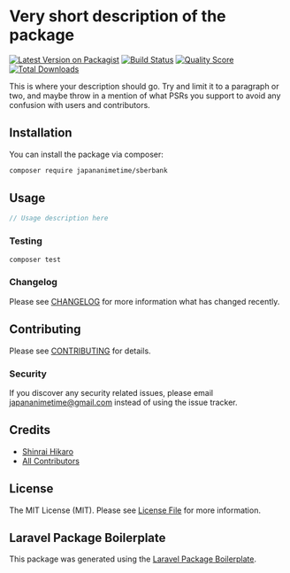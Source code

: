 # Very short description of the package

[![Latest Version on Packagist](https://img.shields.io/packagist/v/japananimetime/sberbank.svg?style=flat-square)](https://packagist.org/packages/japananimetime/sberbank)
[![Build Status](https://img.shields.io/travis/japananimetime/sberbank/master.svg?style=flat-square)](https://travis-ci.org/japananimetime/sberbank)
[![Quality Score](https://img.shields.io/scrutinizer/g/japananimetime/sberbank.svg?style=flat-square)](https://scrutinizer-ci.com/g/japananimetime/sberbank)
[![Total Downloads](https://img.shields.io/packagist/dt/japananimetime/sberbank.svg?style=flat-square)](https://packagist.org/packages/japananimetime/sberbank)

This is where your description should go. Try and limit it to a paragraph or two, and maybe throw in a mention of what PSRs you support to avoid any confusion with users and contributors.

## Installation

You can install the package via composer:

```bash
composer require japananimetime/sberbank
```

## Usage

``` php
// Usage description here
```

### Testing

``` bash
composer test
```

### Changelog

Please see [CHANGELOG](CHANGELOG.md) for more information what has changed recently.

## Contributing

Please see [CONTRIBUTING](CONTRIBUTING.md) for details.

### Security

If you discover any security related issues, please email japananimetime@gmail.com instead of using the issue tracker.

## Credits

- [Shinrai Hikaro](https://github.com/japananimetime)
- [All Contributors](../../contributors)

## License

The MIT License (MIT). Please see [License File](LICENSE.md) for more information.

## Laravel Package Boilerplate

This package was generated using the [Laravel Package Boilerplate](https://laravelpackageboilerplate.com).